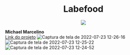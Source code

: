 <h1 align="center"> Labefood </h1>

<p align="center">
<img src="http://img.shields.io/static/v1?label=STATUS&message=%20Finalizado&color=GREEN&style=for-the-badge"/>
</p>


<strong>Michael Marcelino</strong>
<br>
[Link do projeto](https://michael-labefood.surge.sh/)
![Captura de tela de 2022-07-23 12-26-16](https://user-images.githubusercontent.com/80003041/180604324-cc617180-fce6-4003-88ea-ece40842cad0.png)
![Captura de tela de 2022-07-23 12-25-22](https://user-images.githubusercontent.com/80003041/180604327-4f646ae6-5247-4a39-9c50-b422d994399a.png)
![Captura de tela de 2022-07-23 12-24-52](https://user-images.githubusercontent.com/80003041/180604329-acb5a487-2899-458b-a493-dc3ad8f4939b.png)
